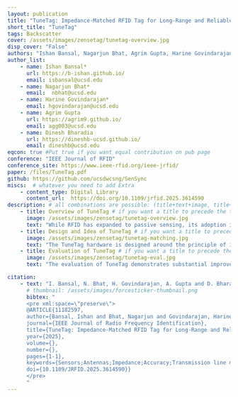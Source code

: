 ```yaml
---
layout: publication
title: "TuneTag: Impedance-Matched RFID Tag for Long-Range and Reliable Battery-Free Sensing"
short_title: "TuneTag"
tags: Backscatter
cover: /assets/images/zensetag/tunetag-overview.jpg
disp_cover: "False"
authors: "Ishan Bansal, Nagarjun Bhat, Agrim Gupta, Harine Govindarajan, Dinesh Bharadia" # needed for publications/
author_list:
    - name: Ishan Bansal*
      url: https://b-ishan.github.io/
      email: isbansal@ucsd.edu
    - name: Nagarjun Bhat*
      email:  nbhat@ucsd.edu
    - name: Harine Govindarajan*
      email: hgovindarajan@ucsd.edu
    - name: Agrim Gupta
      url: https://agrim9.github.io/
      email: agg003@ucsd.edu
    - name: Dinesh Bharadia
      url: https://dineshb-ucsd.github.io/
      email: dineshb@ucsd.edu
eqcon: true #Put true if you want equal contribution on pub page
conference: "IEEE Journal of RFID"
conference_site: https://www.ieee-rfid.org/ieee-jrfid/
paper: /files/TuneTag.pdf
github: https://github.com/ucsdwcsng/SenSync
miscs:  # whatever you need to add Extra
    - content_type: Digital Library
      content_url:  https://doi.org/10.1109/jrfid.2025.3614590
description: # all combinations are possible: (title+text+image, title+image, text+image etc), things will be populated in orders
    - title: Overview of TuneTag # if you want a title to precede the text
      image: /assets/images/zensetag/tunetag-overview.jpg
      text: "While RFID has expanded to passive sensing, its adoption is limited by constrained range and challenges like data sparsity, temporal misalignment, phase ambiguity, and environmental interference. We introduce TuneTag, a passive sensing platform featuring a custom tag with a novel impedance matched antenna for improved precision and range, alongside a low-complexity algorithm compatible with commercial RFID readers and ICs. This algorithm corrects timing and phase inconsistencies, enabling robust differential sensing. Our evaluations demonstrate that TuneTag achieves a 5× improvement in sensing accuracy, a 2.4× extended range, and reduces latency to subsecond levels, yielding a 5× improvement in response time over State of the Art systems. The system features a graphical user interface (GUI) for near real-time sensor output display. We developed an Augmented Reality (AR) smartphone app that detects sensors and overlays live camera feeds with real-time data."
    - title: Design and Idea of TuneTag # if you want a title to precede the text
      image: /assets/images/zensetag/tunetag-matching.jpg
      text: "The TuneTag hardware is designed around the principle of impedance standardization to maximize energy transfer efficiency and enable robust differential sensing at long range. A key innovation lies in the two-step matching process. First, a passive matching network ensures conjugate matching between the RFID ICs (with highly reactive input impedances) and the 50 Ω transmission lines from the Wilkinson Power Combiner. This reduces reflection loss and improves both harvested energy and backscatter stability. Second, instead of relying on conventional conjugate-matched tag antennas, TuneTag employs a novel compact antenna structure that is itself matched to 50 Ω at its input, thereby maintaining uniform impedance across the system. This architecture eliminates the cascading mismatch losses typical in prior designs such as ZenseTag, yielding up to 6 dB RSSI improvement and a 2.4× range extension. Fabricated on a thin flexible polyimide substrate, the design balances low-cost scalability, compact form factor, and high performance"
    - title: Evaluation of TuneTag # if you want a title to precede the text
      image: /assets/images/zensetag/tunetag-eval.jpg
      text: "The evaluation of TuneTag demonstrates substantial improvements in range, stability, and sensing accuracy compared to prior RFID sensing platforms. Antenna characterization, performed through HFSS simulations and anechoic chamber measurements, confirmed proper tuning of the integrated antenna within the UHF RFID band once mounted on the PCB, despite standalone resonance shifts. Range tests showed a 2.4× extension over ZenseTag, with reliable operation up to 2.4 m even without matching components, highlighting the benefit of impedance standardization. Benchmarking of differential RSSI and phase revealed dramatic reductions in variability: standard deviation dropped from ~1 dB to <0.1 dB for RSSI and from ~0.18° to <0.02° for phase. These gains directly translate to more reliable sensor readouts in multipath-rich, dynamic environments. Further experiments with known resistive, capacitive, and inductive components validated TuneTag’s ability to accurately sense diverse impedance changes, with measured results aligning closely with simulations. Together, these evaluations confirm TuneTag’s robustness, scalability, and suitability for real-world battery-free sensing"

citation:
    - text: "I. Bansal, N. Bhat, H. Govindarajan, A. Gupta and D. Bharadia, \"TuneTag: Impedance-Matched RFID Tag for Long-Range and Reliable Battery-Free Sensing\", in IEEE Journal of Radio Frequency Identification, doi: 10.1109/JRFID.2025.3614590."
      # thumbnail: /assets/images/forcesticker-thumbnail.png
      bibtex: "
      <pre xml:space=\"preserve\">
      @ARTICLE{11182597,
      author={Bansal, Ishan and Bhat, Nagarjun and Govindarajan, Harine and Gupta, Agrim and Bharadia, Dinesh},
      journal={IEEE Journal of Radio Frequency Identification}, 
      title={TuneTag: Impedance-Matched RFID Tag for Long-Range and Reliable Battery-Free Sensing}, 
      year={2025},
      volume={},
      number={},
      pages={1-1},
      keywords={Sensors;Antennas;Impedance;Accuracy;Transmission line measurements;Reliability;Phase measurement;Hardware;Signal processing algorithms;Real-time systems;Impedance Matching;Passive Sensing Range;Sensing Accuracy;Real-time sensing},
      doi={10.1109/JRFID.2025.3614590}}
      </pre>
      "
---
```



